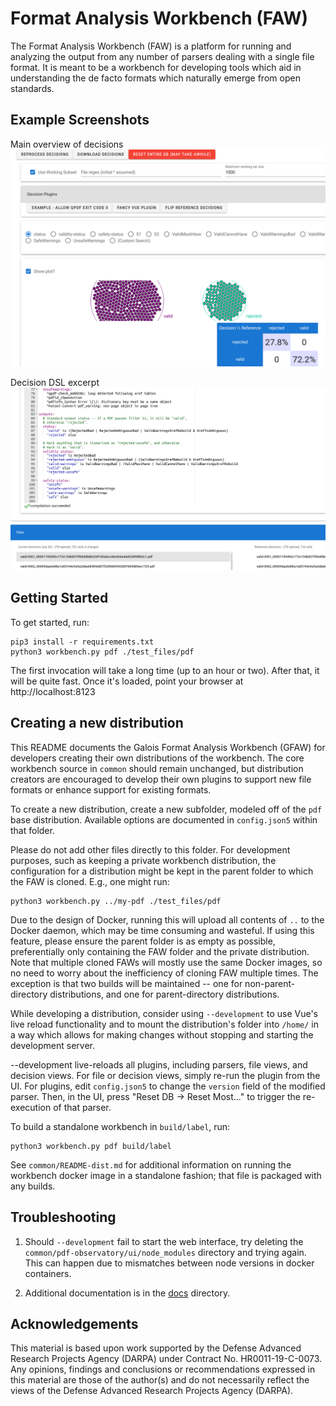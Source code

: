 # Format Analysis Workbench (FAW)

The Format Analysis Workbench (FAW) is a platform for running and analyzing the
output from any number of parsers dealing with a single file format. It is meant
to be a workbench for developing tools which aid in understanding the de facto
formats which naturally emerge from open standards.

## Example Screenshots

Main overview of decisions
![Main overview](./common/readme/screenshot-main.png)

Decision DSL excerpt
![DSL excerpt](./common/readme/screenshot-dsl.png)

## Getting Started

To get started, run:

    pip3 install -r requirements.txt
    python3 workbench.py pdf ./test_files/pdf

The first invocation will take a long time (up to an hour or two). After that,
it will be quite fast. Once it's loaded, point your browser at
http://localhost:8123

## Creating a new distribution

This README documents the Galois Format Analysis Workbench (GFAW) for developers
creating their own distributions of the workbench. The core workbench source
in `common` should remain unchanged, but distribution creators are encouraged to
develop their own plugins to support new file formats or enhance support for
existing formats.

To create a new distribution, create a new subfolder, modeled off of the `pdf`
base distribution. Available options are documented in `config.json5` within
that folder.

Please do not add other files directly to this folder. For development purposes,
such as keeping a private workbench distribution, the configuration for a
distribution might be kept in the parent folder to which the FAW is cloned.
E.g., one might run:

    python3 workbench.py ../my-pdf ./test_files/pdf

Due to the design of Docker, running this will upload all contents of `..` to
the Docker daemon, which may be time consuming and wasteful. If using this
feature, please ensure the parent folder is as empty as possible, preferentially
only containing the FAW folder and the private distribution. Note that multiple
cloned FAWs will mostly use the same Docker images, so no need to worry about the
inefficiency of cloning FAW multiple times. The exception is that two builds
will be maintained -- one for non-parent-directory distributions, and one for
parent-directory distributions.

While developing a distribution, consider using `--development` to use Vue's
live reload functionality and to mount the distribution's folder into
`/home/` in a way which allows for making changes without stopping and starting
the development server.

--development live-reloads all plugins, including parsers, file views, and
decision views. For file or decision views, simply re-run the plugin from the
UI. For plugins, edit `config.json5` to change the `version` field of the
modified parser. Then, in the UI, press "Reset DB -> Reset Most..." to trigger
the re-execution of that parser.

To build a standalone workbench in `build/label`, run:

    python3 workbench.py pdf build/label

See `common/README-dist.md` for additional information on running the workbench
docker image in a standalone fashion; that file is packaged with any builds.

## Troubleshooting

1. Should `--development` fail to start the web interface, try deleting
  the `common/pdf-observatory/ui/node_modules` directory and trying again. This
  can happen due to mismatches between node versions in docker containers.

2. Additional documentation is in the [docs](docs) directory.

## Acknowledgements

This material is based upon work supported by the Defense Advanced Research 
Projects Agency (DARPA) under Contract No. HR0011-19-C-0073. Any opinions, 
findings and conclusions or recommendations expressed in this material are those 
of the author(s) and do not necessarily reflect the views of the Defense Advanced 
Research Projects Agency (DARPA).
